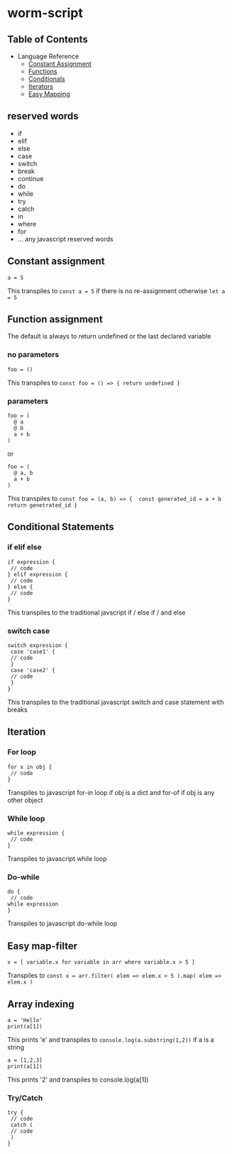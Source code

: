 # worm-script
## Table of Contents
* Language Reference
  * [Constant Assignment](#constant)
  * [Functions](#functions)
  * [Conditionals](#conditional)
  * [Iterators](#iterator)
  * [Easy Mapping](#easymap)

## reserved words
- if
- elif
- else
- case
- switch
- break
- continue
- do
- while
- try
- catch
- in
- where
- for
- ... any javascript reserved words

## Constant assignment <a name="constant"/>
```
a = 5
```
This transpiles to `const a = 5` if there is no re-assignment otherwise `let a  = 5`

## Function assignment <a name="functions"/>
The default is always to return undefined or the last declared variable
### no parameters
```
foo = ()
```
This transpiles to `const foo = () => { return undefined }`
### parameters
```
foo = (
  @ a
  @ b
  a + b
)
```
or
```
foo = (
  @ a, b
  a + b
)
```
This transpiles to 
`const foo = (a, b) => { 
  const generated_id = a + b
  return genetrated_id
 }`
## Conditional Statements <a name="conditional"/>
### if elif else
```
if expression {
 // code
} elif expression {
 // code
} else {
 // code
}
```
This transpiles to the traditional javscript if / else if / and else
### switch case
```
switch expression {
 case 'case1' {
 // code
 }
 case 'case2' {
 // code
 }
}
```
This transpiles to the traditional javascript switch and case statement with breaks
## Iteration <a name="iterator"/>
### For loop
```
for x in obj {
 // code
}
```
Transpiles to javascript for-in loop if obj is a dict and for-of if obj is any other object
### While loop
```
while expression {
 // code
}
```
Transpiles to javascript while loop
### Do-while
```
do {
 // code 
while expression
}
```
Transpiles to javascript do-while loop
## Easy map-filter <a name="easymap"/>
```
x = [ variable.x for variable in arr where variable.x > 5 ]
```
Transpiles to `const x = arr.filter( elem => elem.x > 5 ).map( elem => elem.x )`
## Array indexing
```
a = 'Hello'
print(a[1])
```
This prints 'e' and transpiles to `console.log(a.substring(1,2))` if a is a string
```
a = [1,2,3]
print(a[1])
```
This prints '2' and transpiles to console.log(a[1])
### Try/Catch
```
try {
 // code
 catch (
 // code
 )
}
```
